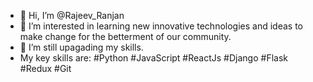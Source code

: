 - 👋 Hi, I’m @Rajeev_Ranjan
- 👀 I’m interested in learning new innovative technologies and ideas to make change for the betterment of our community.
- 🌱 I’m still upagading my skills.
-  My key skills  are:
  #Python #JavaScript #ReactJs #Django #Flask #Redux #Git

<!---
ranjanrajeev95/ranjanrajeev95 is a ✨ special ✨ repository because its `README.md` (this file) appears on your GitHub profile.
You can click the Preview link to take a look at your changes.
--->
